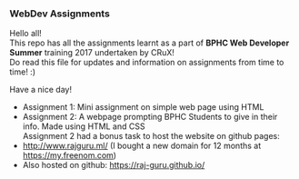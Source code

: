 ### WebDev Assignments  
Hello all!  
This repo has all the assignments learnt as a part of **BPHC Web Developer Summer** training 2017 undertaken by CRuX!  
Do read this file for updates and information on assignments from time to time! :)   

 Have a nice day!  

* Assignment 1: Mini assignment on simple web page using HTML  
* Assignment 2: A webpage prompting BPHC Students to give in their info. Made using HTML and CSS  
      Assignment 2 had a bonus task to host the website on github pages:   
 * http://www.rajguru.ml/ (I bought a new domain for 12 months at https://my.freenom.com)   
 * Also hosted on github: https://raj-guru.github.io/
